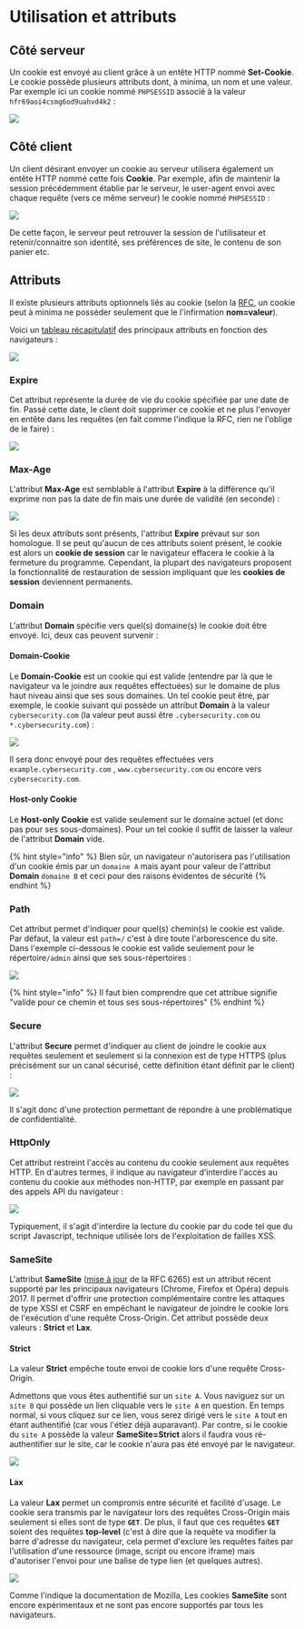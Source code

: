 # Utilisation et attributs

## Côté serveur

Un cookie est envoyé au client grâce à un entête HTTP nommé **Set-Cookie**. Le cookie possède plusieurs attributs dont, à minima, un nom et une valeur. Par exemple ici un cookie nommé `PHPSESSID` associé à la valeur `hfr69aoi4csmg6od9uahvd4k2` :

![](../../.gitbook/assets/aec571bacbb480a8da18587fc9ee5b0d.png)

## Côté client

Un client désirant envoyer un cookie au serveur utilisera également un entête HTTP nommé cette fois **Cookie**. Par exemple, afin de maintenir la session précédemment établie par le serveur, le user-agent envoi avec chaque requête \(vers ce même serveur\) le cookie nommé `PHPSESSID` :

![](../../.gitbook/assets/91028f57ee093cd858f5f77dd6fe6362.png)

De cette façon, le serveur peut retrouver la session de l'utilisateur et retenir/connaitre son identité, ses préférences de site, le contenu de son panier etc.

## Attributs

Il existe plusieurs attributs optionnels liés au cookie \(selon la [RFC](https://tools.ietf.org/html/rfc6265#page-8), un cookie peut à minima ne posséder seulement que le l'infirmation **nom=valeur**\). 

Voici un [tableau récapitulatif](https://developer.mozilla.org/fr/docs/Web/HTTP/Headers/Set-Cookie) des principaux attributs en fonction des navigateurs :

![](../../.gitbook/assets/d0d62cfa816e864ec81cf39d595a4134.png)

### Expire

Cet attribut représente la durée de vie du cookie spécifiée par une date de fin. Passé cette date, le client doit supprimer ce cookie et ne plus l'envoyer en entête dans les requêtes \(en fait comme l'indique la RFC, rien ne l'oblige de le faire\) :

![](../../.gitbook/assets/3a4e7536b24d149f41480c8342217366.png)

### Max-Age

L'attribut **Max-Age** est semblable à l'attribut **Expire** à la différence qu'il exprime non pas la date de fin mais une durée de validité \(en seconde\) :

![](../../.gitbook/assets/7898ab857072bf8a2f04ab68b397ffd4.png)

Si les deux attributs sont présents, l'attribut **Expire** prévaut sur son homologue. Il se peut qu'aucun de ces attributs soient présent, le cookie est alors un **cookie de session** car le navigateur effacera le cookie à la fermeture du programme. Cependant, la plupart des navigateurs proposent la fonctionnalité de restauration de session impliquant que les **cookies de session** deviennent permanents.

### Domain

L'attribut **Domain** spécifie vers quel\(s\) domaine\(s\) le cookie doit être envoyé. Ici, deux cas peuvent survenir :

#### Domain-Cookie

Le **Domain-Cookie** est un cookie qui est valide \(entendre par là que le navigateur va le joindre aux requêtes effectuées\) sur le domaine de plus haut niveau ainsi que ses sous domaines. Un tel cookie peut être, par exemple, le cookie suivant qui possède un attribut **Domain** à la valeur `cybersecurity.com` \(la valeur peut aussi être `.cybersecurity.com` ou `*.cybersecurity.com`\) :

![](../../.gitbook/assets/89c3b790bed744242769e5d4d53f09f8.png)

Il sera donc envoyé pour des requêtes effectuées vers `example.cybersecurity.com` , `www.cybersecurity.com` ou encore vers `cybersecurity.com`.

#### Host-only Cookie

Le **Host-only Cookie**  est valide seulement sur le domaine actuel \(et donc pas pour ses sous-domaines\). Pour un tel cookie il suffit de laisser la valeur de l'attribut **Domain** vide.

{% hint style="info" %}
Bien sûr, un navigateur n'autorisera pas l'utilisation d'un cookie émis par un `domaine A` mais ayant pour valeur de l'attribut **Domain** `domaine B` et ceci pour des raisons évidentes de sécurité
{% endhint %}

### Path

Cet attribut permet d'indiquer pour quel\(s\) chemin\(s\) le cookie est valide. Par défaut, la valeur est `path=/` c'est à dire toute l'arborescence du site. Dans l'exemple ci-dessous le cookie est valide seulement pour le répertoire`/admin` ainsi que ses sous-répertoires :

![](../../.gitbook/assets/c45ff5243692b9d09d9a06c89d9a9ce6.png)

{% hint style="info" %}
Il faut bien comprendre que cet attribue signifie "valide pour ce chemin et tous ses sous-répertoires"
{% endhint %}

### Secure

L'attribut **Secure** permet d'indiquer au client de joindre le cookie aux requêtes seulement et seulement si la connexion est de type HTTPS \(plus précisément sur un canal sécurisé, cette définition étant définit par le client\) :

![](../../.gitbook/assets/cb4fad5baa444c6e3fbea70351291688.png)

Il s'agit donc d'une protection permettant de répondre à une problématique de confidentialité.

### HttpOnly

Cet attribut restreint l'accès au contenu du cookie seulement aux requêtes HTTP. En d'autres termes, il indique au navigateur d’interdire l'accès au contenu du cookie aux méthodes non-HTTP, par exemple en passant par des appels API du navigateur :

![](../../.gitbook/assets/2bdcc0d20448cfa6308ad1276afb1219.png)

Typiquement, il s'agit d'interdire la lecture du cookie par du code tel que du script Javascript, technique utilisée lors de l'exploitation de failles XSS.

### SameSite

L'attribut **SameSite** \([mise à jour](https://tools.ietf.org/html/draft-west-first-party-cookies-07) de la RFC 6265\) est un attribut récent supporté par les principaux navigateurs \(Chrome, Firefox et Opéra\) depuis 2017. Il permet d'offrir une protection complémentaire contre les attaques de type XSSI et CSRF en empêchant le navigateur de joindre le cookie lors de l'exécution d'une requête Cross-Origin. Cet attribut possède deux valeurs : **Strict** et **Lax**.

#### Strict

La valeur **Strict** empêche toute envoi de cookie lors d'une requête Cross-Origin.

Admettons que vous êtes authentifié sur un `site A`. Vous naviguez sur un `site B` qui possède un lien cliquable vers le `site A` en question. En temps normal, si vous cliquez sur ce lien, vous serez dirigé vers le `site A` tout en étant authentifié \(car vous l'étiez déjà auparavant\). Par contre, si le cookie du `site A` possède la valeur **SameSite=Strict** alors il faudra vous ré-authentifier sur le site, car le cookie n'aura pas été envoyé par le navigateur.

![](../../.gitbook/assets/450a7bded7ad848af3747cd49976a651.png)

#### Lax

La valeur **Lax** permet un compromis entre sécurité et facilité d'usage. Le cookie sera transmis par le navigateur lors des requêtes Cross-Origin mais seulement si elles sont de type **`GET`**. De plus, il faut que ces requêtes **`GET`** soient des requêtes **top-level** \(c'est à dire que la requête va modifier la barre d'adresse du navigateur, cela permet d'exclure les requêtes faites par l'utilisation d'une ressource \(image, script ou encore iframe\) mais d'autoriser l'envoi pour une balise de type lien \(et quelques autres\).

![](../../.gitbook/assets/63c0b0388c5007e2fc71868f93f5fc66.png)

Comme l'indique la documentation de Mozilla, Les cookies **SameSite** sont encore expérimentaux et ne sont pas encore supportés par tous les navigateurs.



